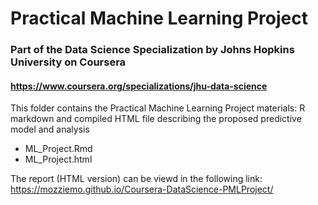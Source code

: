 # Practical Machine Learning Project
### Part of the Data Science  Specialization by Johns Hopkins University on Coursera 
#### https://www.coursera.org/specializations/jhu-data-science

This folder contains the Practical Machine Learning Project materials:
R markdown and compiled HTML file describing the proposed predictive model and analysis

+ ML_Project.Rmd
+ ML_Project.html

The report (HTML version) can be viewd in the following link: https://mozziemo.github.io/Coursera-DataScience-PMLProject/
